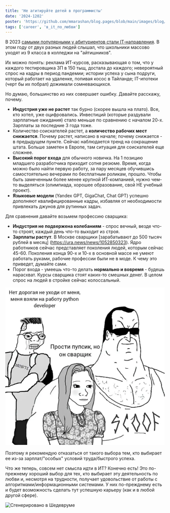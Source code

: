 ```yaml
---
title: 'Не агитируйте детей в программисты'
date: '2024-1202'
poster: 'https://github.com/mmarashan/blog.pages/blob/main/images/blog/2024.12_welder_vs_programmer/min.webp?raw=true'
tags: ['career', 'в_it_по_любви']
---
```


В 2023 [самыми популярными у абитуриентов стали IT‑направления](https://skillbox.ru/media/education/samymi-populyarnymi-u-abiturientov-2023-goda-stali-itnapravleniya/). В этом году от двух разных людей слышал, что школьники массово уходят из 9 класса в колледжи на "айтишников".

Их можно понять: реклама ИТ-курсов, расказывающая о том, что у каждого тестировщика ЗП в 150 тыщ, достала до каждого; невероятный спрос на кадры в период пандемии; истории успеха у сына подруги, который работает на удаленке, попивая косос в Тайланде; IT-ипотеки (черт бы их побрал) дожимали сомневающихся.

Но думаю, большинство из них совершает ошибку. Давайте расскажу, почему.

- **Индустрия уже не растет** так бурно (скорее вышла на плато). Все, кто хотел, уже оцифровались. Инвестиций (которые раздували зарплатные ожидания) стало меньше по сравнению с началом 20-х. Зарплаты за последние 3 года тоже.
- Количество соискателей растет, а **количество рабочих мест снижается**. Почему растет, написано в начале; почему снижается - в предыдущем пункте. Сейчас наблюдается тренд на сокращение штата. Больше заметен в Европе, там ситуация для соискателей еще сложнее. 
- **Высокий порог входа** для обычного новичка. На 1 позицию младшего разработчика приходит сотня резюме. Время, когда можно было найти первую работу, за пару месяцев обучившись самостоятельно вечерами по бесплатным роликам, прошло. Чтобы быть замеченным более менее крупной ИТ-компанией, нужно чем-то выделяться (олимпиада, хорошее образование, свой НЕ учебный проект).
- **Языковые модели** (Yandex GPT, GigaChat, Chat GPT) успешно дополняют квалифицированные кадры, избавляя от необходимости привлекать джунов для рутинных задач.

Для сравнения давайте возьмем профессию сварщика:

- **Индустрия не подвержена колебаниям** - спрос вечный, везде что-то строят, каждый день что-то выходит из строя.
- **Зарплаты растут**. В Москве сварщики [зарабатывают до 500 тысяч рублей в месяц] (https://ura.news/news/1052850323). Ядро работников сейчас представляет поколения людей, которым сейчас 45-60. Поколения конца 90-х и 10-х в основной массе не умеют работать руками, рабочие профессии были не в моде. К чему это приведет, думайте сами.
- Порог входа - умеешь что-то делать **нормально и вовремя** - будешь нарасхват. Курсы сварщика стоят каких-то смешных денег. В целом спрос на людей в стройке сейчас колоссальный.

![alt text](https://github.com/mmarashan/blog.pages/blob/main/images/blog/2024.12_welder_vs_programmer/meme.webp?raw=true)

Поэтому я рекомендую отказаться от такого выбора тем, кто выбирает ее из-за зарплат/"особых" условий труда/быстрого успеха.

Что же теперь, совсем нет смысла идти в ИТ? Конечно есть! Это по-прежнему хороший выбор для тех, кто выбирает эту деятельность по любви и, несмотря на трудности, получает удовольствие от работы с алгоритмами/информационными системами. У них по-прежднему есть и будет возможность сделать тут успешную карьеру (как и в любой другой сфере).

![Сгенерировано в Шедевруме](https://habrastorage.org/webt/d6/ct/zm/d6ctzme-5lvtpmrynrn0narhdvw.png)

